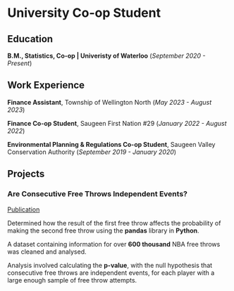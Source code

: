 # University Co-op Student

## Education
**B.M., Statistics, Co-op | Univeristy of Waterloo** (_September 2020 - Present_)

## Work Experience
**Finance Assistant**, Township of Wellington North (_May 2023 - August 2023_)

**Finance Co-op Student**, Saugeen First Nation #29 (_January 2022 - August 2022_)

**Environmental Planning & Regulations Co-op Student**, Saugeen Valley Conservation Authority (_September 2019 - January 2020_)

## Projects
### Are Consecutive Free Throws Independent Events?
[Publication](https://github.com/CurtisBender/Free-Throws)

Determined how the result of the first free throw affects the probability of making the second free throw using the **pandas** library in **Python**. 

A dataset containing information for over **600 thousand** NBA free throws was cleaned and analysed. 

Analysis involved calculating the **p-value**, with the null hypothesis that consecutive free throws are independent events, for each player with a large enough sample of free throw attempts.
